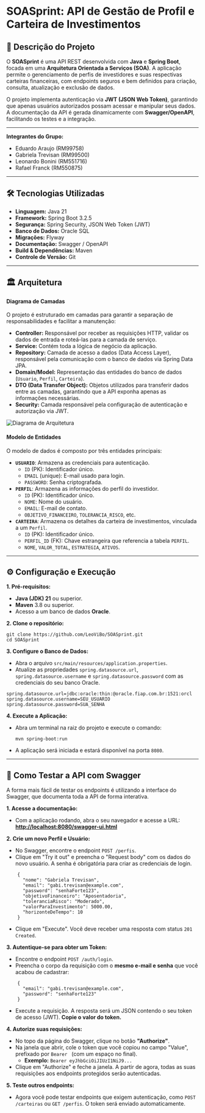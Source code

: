 # SOASprint: API de Gestão de Profil e Carteira de Investimentos

## 🚀 Descrição do Projeto
O **SOASprint** é uma API REST desenvolvida com **Java** e **Spring Boot**, focada em uma **Arquitetura Orientada a Serviços (SOA)**. A aplicação permite o gerenciamento de perfis de investidores e suas respectivas carteiras financeiras, com endpoints seguros e bem definidos para criação, consulta, atualização e exclusão de dados.

O projeto implementa autenticação via **JWT (JSON Web Token)**, garantindo que apenas usuários autorizados possam acessar e manipular seus dados. A documentação da API é gerada dinamicamente com **Swagger/OpenAPI**, facilitando os testes e a integração.

---

**Integrantes do Grupo:**
* Eduardo Araujo (RM99758)
* Gabriela Trevisan (RM99500)
* Leonardo Bonini (RM551716)
* Rafael Franck (RM550875)

---

## 🛠️ Tecnologias Utilizadas
* **Linguagem:** Java 21
* **Framework:** Spring Boot 3.2.5
* **Segurança:** Spring Security, JSON Web Token (JWT)
* **Banco de Dados:** Oracle SQL
* **Migrações:** Flyway
* **Documentação:** Swagger / OpenAPI
* **Build & Dependências:** Maven
* **Controle de Versão:** Git

---

## 🏛️ Arquitetura

#### Diagrama de Camadas
O projeto é estruturado em camadas para garantir a separação de responsabilidades e facilitar a manutenção:
* **Controller:** Responsável por receber as requisições HTTP, validar os dados de entrada e roteá-las para a camada de serviço.
* **Service:** Contém toda a lógica de negócio da aplicação.
* **Repository:** Camada de acesso a dados (Data Access Layer), responsável pela comunicação com o banco de dados via Spring Data JPA.
* **Domain/Model:** Representação das entidades do banco de dados (`Usuario`, `Perfil`, `Carteira`).
* **DTO (Data Transfer Object):** Objetos utilizados para transferir dados entre as camadas, garantindo que a API exponha apenas as informações necessárias.
* **Security:** Camada responsável pela configuração de autenticação e autorização via JWT.

![Diagrama de Arquitetura](Diagrama.png)

#### Modelo de Entidades
O modelo de dados é composto por três entidades principais:

* **`USUARIO`**: Armazena as credenciais para autenticação.
    * `ID` (PK): Identificador único.
    * `EMAIL` (unique): E-mail usado para login.
    * `PASSWORD`: Senha criptografada.
* **`PERFIL`**: Armazena as informações do perfil do investidor.
    * `ID` (PK): Identificador único.
    * `NOME`: Nome do usuário.
    * `EMAIL`: E-mail de contato.
    * `OBJETIVO_FINANCEIRO`, `TOLERANCIA_RISCO`, etc.
* **`CARTEIRA`**: Armazena os detalhes da carteira de investimentos, vinculada a um `Perfil`.
    * `ID` (PK): Identificador único.
    * `PERFIL_ID` (FK): Chave estrangeira que referencia a tabela `PERFIL`.
    * `NOME`, `VALOR_TOTAL`, `ESTRATEGIA`, `ATIVOS`.

---

## ⚙️ Configuração e Execução

**1. Pré-requisitos:**
* **Java (JDK) 21** ou superior.
* **Maven** 3.8 ou superior.
* Acesso a um banco de dados **Oracle**.

**2. Clone o repositório:**

    git clone https://github.com/LeoViBo/SOASprint.git
    cd SOASprint

**3. Configure o Banco de Dados:**
* Abra o arquivo `src/main/resources/application.properties`.
* Atualize as propriedades `spring.datasource.url`, `spring.datasource.username` e `spring.datasource.password` com as credenciais do seu banco Oracle.
```
spring.datasource.url=jdbc:oracle:thin:@oracle.fiap.com.br:1521:orcl
spring.datasource.username=SEU_USUARIO
spring.datasource.password=SUA_SENHA
```

**4. Execute a Aplicação:**
* Abra um terminal na raiz do projeto e execute o comando:

    `mvn spring-boot:run`

* A aplicação será iniciada e estará disponível na porta `8080`.

---

## 🧪 Como Testar a API com Swagger

A forma mais fácil de testar os endpoints é utilizando a interface do Swagger, que documenta toda a API de forma interativa.

**1. Acesse a documentação:**
* Com a aplicação rodando, abra o seu navegador e acesse a URL:
    [**http://localhost:8080/swagger-ui.html**](http://localhost:8080/swagger-ui.html)

**2. Crie um novo Perfil e Usuário:**
* No Swagger, encontre o endpoint `POST /perfis`.
* Clique em "Try it out" e preencha o "Request body" com os dados do novo usuário. A senha é obrigatória para criar as credenciais de login.
```
    {
      "nome": "Gabriela Trevisan",
      "email": "gabi.trevisan@example.com",
      "password": "senhaForte123",
      "objetivoFinanceiro": "Aposentadoria",
      "toleranciaRisco": "Moderado",
      "valorParaInvestimento": 5000.00,
      "horizonteDeTempo": 10
    }
```
* Clique em "Execute". Você deve receber uma resposta com status `201 Created`.

**3. Autentique-se para obter um Token:**
* Encontre o endpoint `POST /auth/login`.
* Preencha o corpo da requisição com o **mesmo e-mail e senha** que você acabou de cadastrar:
```
    {
      "email": "gabi.trevisan@example.com",
      "password": "senhaForte123"
    }
```
* Execute a requisição. A resposta será um JSON contendo o seu token de acesso (JWT). **Copie o valor do token.**

**4. Autorize suas requisições:**
* No topo da página do Swagger, clique no botão **"Authorize"**.
* Na janela que abrir, cole o token que você copiou no campo "Value", prefixado por `Bearer ` (com um espaço no final).
    * **Exemplo:** `Bearer eyJhbGciOiJIUzI1NiJ9...`
* Clique em "Authorize" e feche a janela. A partir de agora, todas as suas requisições aos endpoints protegidos serão autenticadas.

**5. Teste outros endpoints:**
* Agora você pode testar endpoints que exigem autenticação, como `POST /carteiras` ou `GET /perfis`. O token será enviado automaticamente.

